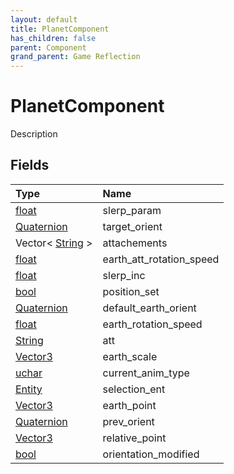 ```yaml
---
layout: default
title: PlanetComponent
has_children: false
parent: Component
grand_parent: Game Reflection
---
```

# PlanetComponent
Description 

## Fields
| Type | Name |
|:-------------|:--------------|
| [float](/game-reflection/components/float.md) | slerp_param |
| [Quaternion](/game-reflection/classes/quaternion.md) | target_orient |
| Vector< [String](/game-reflection/components/string.md) > | attachements |
| [float](/game-reflection/components/float.md) | earth_att_rotation_speed |
| [float](/game-reflection/components/float.md) | slerp_inc |
| [bool](/game-reflection/components/bool.md) | position_set |
| [Quaternion](/game-reflection/classes/quaternion.md) | default_earth_orient |
| [float](/game-reflection/components/float.md) | earth_rotation_speed |
| [String](/game-reflection/components/string.md) | att |
| [Vector3](/game-reflection/classes/vector3.md) | earth_scale |
| [uchar](/game-reflection/enums/uchar.md) | current_anim_type |
| [Entity](/game-reflection/classes/entity.md) | selection_ent |
| [Vector3](/game-reflection/classes/vector3.md) | earth_point |
| [Quaternion](/game-reflection/classes/quaternion.md) | prev_orient |
| [Vector3](/game-reflection/classes/vector3.md) | relative_point |
| [bool](/game-reflection/components/bool.md) | orientation_modified |
